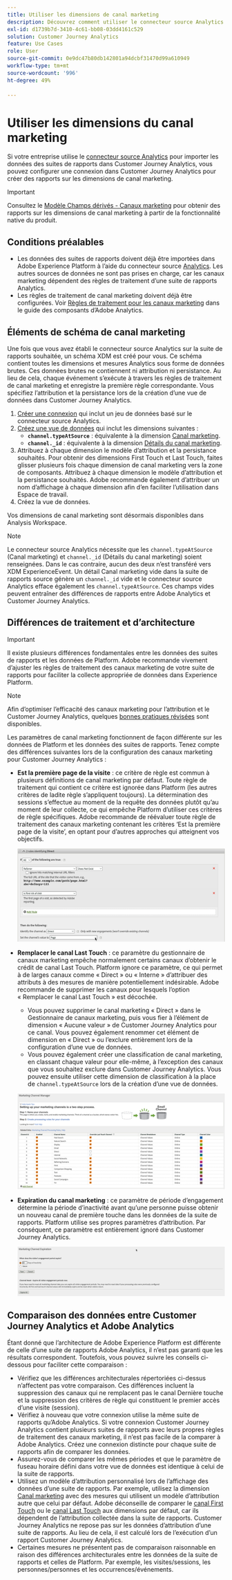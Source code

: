 ```yaml
---
title: Utiliser les dimensions de canal marketing
description: Découvrez comment utiliser le connecteur source Analytics pour importer des règles de traitement des canaux marketing dans Adobe Experience Platform.
exl-id: d1739b7d-3410-4c61-bb08-03dd4161c529
solution: Customer Journey Analytics
feature: Use Cases
role: User
source-git-commit: 0e9dc47b80db142801a94dcbf31470d99a610949
workflow-type: tm+mt
source-wordcount: '996'
ht-degree: 49%

---
```


# Utiliser les dimensions du canal marketing

Si votre entreprise utilise le [connecteur source Analytics](https://experienceleague.adobe.com/en/docs/experience-platform/sources/connectors/adobe-applications/analytics) pour importer les données des suites de rapports dans Customer Journey Analytics, vous pouvez configurer une connexion dans Customer Journey Analytics pour créer des rapports sur les dimensions de canal marketing.

>[!IMPORTANT]
>
>Consultez le [Modèle Champs dérivés - Canaux marketing](/help/data-views/derived-fields/derived-fields.md#marketing-channels) pour obtenir des rapports sur les dimensions de canal marketing à partir de la fonctionnalité native du produit.
>


## Conditions préalables

* Les données des suites de rapports doivent déjà être importées dans Adobe Experience Platform à l’aide du connecteur source [Analytics](https://experienceleague.adobe.com/en/docs/experience-platform/sources/connectors/adobe-applications/analytics). Les autres sources de données ne sont pas prises en charge, car les canaux marketing dépendent des règles de traitement d’une suite de rapports Analytics.
* Les règles de traitement de canal marketing doivent déjà être configurées. Voir [Règles de traitement pour les canaux marketing](https://experienceleague.adobe.com/en/docs/analytics/admin/admin-tools/manage-report-suites/edit-report-suite/marketing-channels/c-rules) dans le guide des composants d’Adobe Analytics.

## Éléments de schéma de canal marketing

Une fois que vous avez établi le connecteur source Analytics sur la suite de rapports souhaitée, un schéma XDM est créé pour vous. Ce schéma contient toutes les dimensions et mesures Analytics sous forme de données brutes. Ces données brutes ne contiennent ni attribution ni persistance. Au lieu de cela, chaque événement s’exécute à travers les règles de traitement de canal marketing et enregistre la première règle correspondante. Vous spécifiez l’attribution et la persistance lors de la création d’une vue de données dans Customer Journey Analytics.

1. [Créer une connexion](/help/connections/create-connection.md) qui inclut un jeu de données basé sur le connecteur source Analytics.
2. [Créez une vue de données](/help/data-views/create-dataview.md) qui inclut les dimensions suivantes :
   * **`channel.typeAtSource`** : équivalente à la dimension [Canal marketing](https://experienceleague.adobe.com/en/docs/analytics/components/dimensions/marketing-channel).
   * **`channel._id`** : équivalente à la dimension [Détails du canal marketing](https://experienceleague.adobe.com/en/docs/analytics/components/dimensions/marketing-detail).
3. Attribuez à chaque dimension le modèle d’attribution et la persistance souhaités. Pour obtenir des dimensions First Touch et Last Touch, faites glisser plusieurs fois chaque dimension de canal marketing vers la zone de composants. Attribuez à chaque dimension le modèle d’attribution et la persistance souhaités. Adobe recommande également d’attribuer un nom d’affichage à chaque dimension afin d’en faciliter l’utilisation dans Espace de travail.
4. Créez la vue de données.

Vos dimensions de canal marketing sont désormais disponibles dans Analysis Workspace.

>[!NOTE]
>
> Le connecteur source Analytics nécessite que les `channel.typeAtSource` (Canal marketing) et `channel._id` (Détails du canal marketing) soient renseignées. Dans le cas contraire, aucun des deux n’est transféré vers XDM ExperienceEvent. Un détail Canal marketing vide dans la suite de rapports source génère un `channel._id` vide et le connecteur source Analytics efface également les `channel.typeAtSource`. Ces champs vides peuvent entraîner des différences de rapports entre Adobe Analytics et Customer Journey Analytics.

## Différences de traitement et d’architecture

>[!IMPORTANT]
>
>Il existe plusieurs différences fondamentales entre les données des suites de rapports et les données de Platform. Adobe recommande vivement d’ajuster les règles de traitement des canaux marketing de votre suite de rapports pour faciliter la collecte appropriée de données dans Experience Platform.

>[!NOTE]
>
>Afin d’optimiser l’efficacité des canaux marketing pour l’attribution et le Customer Journey Analytics, quelques [bonnes pratiques révisées](https://experienceleague.adobe.com/en/docs/analytics/components/marketing-channels/mchannel-best-practices) sont disponibles.

Les paramètres de canal marketing fonctionnent de façon différente sur les données de Platform et les données des suites de rapports. Tenez compte des différences suivantes lors de la configuration des canaux marketing pour Customer Journey Analytics :

* **Est la première page de la visite** : ce critère de règle est commun à plusieurs définitions de canal marketing par défaut. Toute règle de traitement qui contient ce critère est ignorée dans Platform (les autres critères de ladite règle s’appliquent toujours). La détermination des sessions s’effectue au moment de la requête des données plutôt qu’au moment de leur collecte, ce qui empêche Platform d’utiliser ces critères de règle spécifiques. Adobe recommande de réévaluer toute règle de traitement des canaux marketing contenant les critères ‘Est la première page de la visite’, en optant pour d’autres approches qui atteignent vos objectifs.

  ![Première page de la visite](../assets/first-page-of-visit.png)

* **Remplacer le canal Last Touch** : ce paramètre du gestionnaire de canaux marketing empêche normalement certains canaux d’obtenir le crédit de canal Last Touch. Platform ignore ce paramètre, ce qui permet à de larges canaux comme « Direct » ou « Interne » d’attribuer des attributs à des mesures de manière potentiellement indésirable. Adobe recommande de supprimer les canaux pour lesquels l’option « Remplacer le canal Last Touch » est décochée.
   * Vous pouvez supprimer le canal marketing « Direct » dans le Gestionnaire de canaux marketing, puis vous fier à l’élément de dimension « Aucune valeur » de Customer Journey Analytics pour ce canal. Vous pouvez également renommer cet élément de dimension en « Direct » ou l’exclure entièrement lors de la configuration d’une vue de données.
   * Vous pouvez également créer une classification de canal marketing, en classant chaque valeur pour elle-même, à l’exception des canaux que vous souhaitez exclure dans Customer Journey Analytics. Vous pouvez ensuite utiliser cette dimension de classification à la place de `channel.typeAtSource` lors de la création d’une vue de données.

  ![Remplacer le canal Last Touch](../assets/override-last-touch-channel.png)

* **Expiration du canal marketing** : ce paramètre de période d’engagement détermine la période d’inactivité avant qu’une personne puisse obtenir un nouveau canal de première touche dans les données de la suite de rapports. Platform utilise ses propres paramètres d’attribution. Par conséquent, ce paramètre est entièrement ignoré dans Customer Journey Analytics.

  ![Expiration du canal marketing](../assets/marketing-channel-expiration.png)

## Comparaison des données entre Customer Journey Analytics et Adobe Analytics

Étant donné que l’architecture de Adobe Experience Platform est différente de celle d’une suite de rapports Adobe Analytics, il n’est pas garanti que les résultats correspondent. Toutefois, vous pouvez suivre les conseils ci-dessous pour faciliter cette comparaison :

* Vérifiez que les différences architecturales répertoriées ci-dessus n’affectent pas votre comparaison. Ces différences incluent la suppression des canaux qui ne remplacent pas le canal Dernière touche et la suppression des critères de règle qui constituent le premier accès d’une visite (session).
* Vérifiez à nouveau que votre connexion utilise la même suite de rapports qu’Adobe Analytics. Si votre connexion Customer Journey Analytics contient plusieurs suites de rapports avec leurs propres règles de traitement des canaux marketing, il n’est pas facile de la comparer à Adobe Analytics. Créez une connexion distincte pour chaque suite de rapports afin de comparer les données.
* Assurez-vous de comparer les mêmes périodes et que le paramètre de fuseau horaire défini dans votre vue de données est identique à celui de la suite de rapports.
* Utilisez un modèle d’attribution personnalisé lors de l’affichage des données d’une suite de rapports. Par exemple, utilisez la dimension [Canal marketing](https://experienceleague.adobe.com/en/docs/analytics/components/dimensions/marketing-channel) avec des mesures qui utilisent un modèle d’attribution autre que celui par défaut. Adobe déconseille de comparer le [canal First Touch](https://experienceleague.adobe.com/en/docs/analytics/components/dimensions/first-touch-channel) ou le [canal Last Touch](https://experienceleague.adobe.com/en/docs/analytics/components/dimensions/last-touch-channel) aux dimensions par défaut, car ils dépendent de l’attribution collectée dans la suite de rapports. Customer Journey Analytics ne repose pas sur les données d’attribution d’une suite de rapports. Au lieu de cela, il est calculé lors de l’exécution d’un rapport Customer Journey Analytics.
* Certaines mesures ne présentent pas de comparaison raisonnable en raison des différences architecturales entre les données de la suite de rapports et celles de Platform. Par exemple, les visites/sessions, les personnes/personnes et les occurrences/événements.
